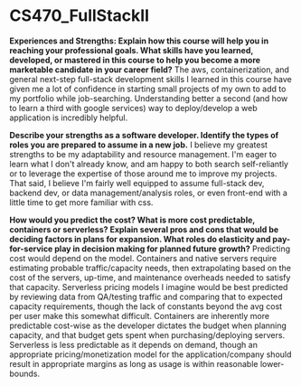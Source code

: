 # CS470_FullStackII

**Experiences and Strengths: Explain how this course will help you in reaching your professional goals.
What skills have you learned, developed, or mastered in this course to help you become a more marketable candidate in your career field?**
  The aws, containerization, and general next-step full-stack development skills I learned in this course have given me a lot of confidence in starting small projects of my own to add to my portfolio while job-searching. Understanding better a second (and how to learn a third with google services) way to deploy/develop a web application is incredibly helpful.
  
**Describe your strengths as a software developer.
Identify the types of roles you are prepared to assume in a new job.**
  I believe my greatest strengths to be my adaptability and resource management. I'm eager to learn what I don't already know, and am happy to both search self-reliantly or to leverage the expertise of those around me to improve my projects. That said, I believe I'm fairly well equipped to assume full-stack dev, backend dev, or data management/analysis roles, or even front-end with a little time to get more familiar with css.

**How would you predict the cost?
What is more cost predictable, containers or serverless?
Explain several pros and cons that would be deciding factors in plans for expansion.
What roles do elasticity and pay-for-service play in decision making for planned future growth?**
  Predicting cost would depend on the model. Containers and native servers require estimating probable traffic/capacity needs, then extrapolating based on the cost of the servers, up-time, and maintenance overheads needed to satisfy that capacity. Serverless pricing models I imagine would be best predicted by reviewing data from QA/testing traffic and comparing that to expected capacity requirements, though the lack of constants beyond the avg cost per user make this somewhat difficult. Containers are inherently more predictable cost-wise as the developer dictates the budget when planning capacity, and that budget gets spent when purchasing/deploying servers. Serverless is less predictable as it depends on demand, though an appropriate pricing/monetization model for the application/company should result in appropriate margins as long as usage is within reasonable lower-bounds. 
  
